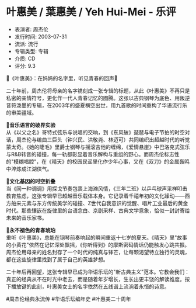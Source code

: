 # 叶惠美 / 葉惠美 / Yeh Hui-Mei - 乐评

- 表演者: 周杰伦
- 发行时间: 2003-07-31
- 流派: 流行
- 专辑类型: 专辑
- 介质: CD
- 评分: 9.3

🎵《叶惠美》：在妈妈的名字里，听见青春的回声🎵

二十年前，周杰伦将母亲的名字镌刻成一张专辑的标题，从此《叶惠美》不再只是私密的亲情符号，更化作一代人青春记忆的图腾。这张以古典钢琴为底色、用叛逆音符泼墨的专辑，在2003年的盛夏横空出世，用九首歌的时间重构了华语流行乐的审美疆域。

**🎹音乐语言的破界实验**  
从《以父之名》哥特式弦乐与说唱的交响，到《东风破》琵琶与电子节拍的时空对话，周杰伦与编曲三巨头（钟兴民、洪敬尧、林迈可）共同编织出超越时代的听觉蒙太奇。《她的睫毛》里爵士钢琴与摇滚吉他的缠绵，《爱情悬崖》中巴洛克式弦乐与R&B转音的碰撞，每一轨都彰显着音乐解构与重组的野心。而周杰伦标志性的"模糊唱腔"，在《晴天》的校园民谣里化作少年心事，又在《双刀》的金属轰鸣中淬炼成江湖侠气。

**🌌文化基因的时空折叠**  
当《同一种调调》用探戈节奏包裹上海滩风情，《三年二班》以乒乓球声采样叩击教育焦虑，这张专辑早已超越音乐载体本身。它记录着千禧年初的文化躁动——西方舶来元素与东方传统美学的碰撞、Z世代自我意识的觉醒、唱片工业最后的黄金时代。那些镶嵌在旋律里的台语念白、京剧采样、古典文学意象，恰似一封封寄给未来的音乐家书。

**💫永不褪色的青春琥珀**  
重听《叶惠美》，总能在钢琴前奏响起的瞬间重返十七岁的夏天。《晴天》里"故事的小黄花"依然在记忆深处飘摇，《你听得到》的摩斯密码情话仍能触发心跳共振。周杰伦用母亲的姓名封存了一个时代的纯真与锋芒，让每颗渴望特立独行的灵魂，都在这些旋律里找到了属于自己的英雄梦想。

二十年后再回望，这张专辑早已成为华语乐坛的"新古典主义"范本。它教会我们：真正的经典从不在时光中老去，而是随着年岁增长，生长出更丰饶的解读维度。按下播放键的此刻，叶惠美女士的名字依然在五线谱上流淌着永恒的诗意。

#周杰伦经典永流传 #华语乐坛编年史 #叶惠美二十周年
